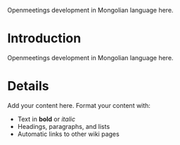 Openmeetings development in Mongolian language here.

# Introduction #

Openmeetings development in Mongolian language here.


# Details #

Add your content here.  Format your content with:
  * Text in **bold** or _italic_
  * Headings, paragraphs, and lists
  * Automatic links to other wiki pages